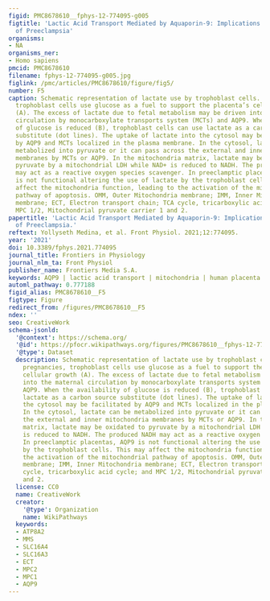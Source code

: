 ```yaml
---
figid: PMC8678610__fphys-12-774095-g005
figtitle: 'Lactic Acid Transport Mediated by Aquaporin-9: Implications on the Pathophysiology
  of Preeclampsia'
organisms:
- NA
organisms_ner:
- Homo sapiens
pmcid: PMC8678610
filename: fphys-12-774095-g005.jpg
figlink: /pmc/articles/PMC8678610/figure/fig5/
number: F5
caption: Schematic representation of lactate use by trophoblast cells. In normal pregnancies,
  trophoblast cells use glucose as a fuel to support the placenta’s cellular growth
  (A). The excess of lactate due to fetal metabolism may be driven into the maternal
  circulation by monocarboxylate transports system (MCTs) and AQP9. When the availability
  of glucose is reduced (B), trophoblast cells can use lactate as a carbon source
  substitute (dot lines). The uptake of lactate into the cytosol may be facilitated
  by AQP9 and MCTs localized in the plasma membrane. In the cytosol, lactate can be
  metabolized into pyruvate or it can pass across the external and inner mitochondria
  membranes by MCTs or AQP9. In the mitochondria matrix, lactate may be oxidated to
  pyruvate by a mitochondrial LDH while NAD+ is reduced to NADH. The produced NADH
  may act as a reactive oxygen species scavenger. In preeclamptic placentas, AQP9
  is not functional altering the use of lactate by the trophoblast cells. This may
  affect the mitochondria function, leading to the activation of the mitochondrial
  pathway of apoptosis. OMM, Outer Mitochondria membrane; IMM, Inner Mitochondria
  membrane; ECT, Electron transport chain; TCA cycle, tricarboxylic acid cycle; and
  MPC 1/2, Mitochondrial pyruvate carrier 1 and 2.
papertitle: 'Lactic Acid Transport Mediated by Aquaporin-9: Implications on the Pathophysiology
  of Preeclampsia.'
reftext: Yollyseth Medina, et al. Front Physiol. 2021;12:774095.
year: '2021'
doi: 10.3389/fphys.2021.774095
journal_title: Frontiers in Physiology
journal_nlm_ta: Front Physiol
publisher_name: Frontiers Media S.A.
keywords: AQP9 | lactic acid transport | mitochondria | human placenta | preeclampsia
automl_pathway: 0.777188
figid_alias: PMC8678610__F5
figtype: Figure
redirect_from: /figures/PMC8678610__F5
ndex: ''
seo: CreativeWork
schema-jsonld:
  '@context': https://schema.org/
  '@id': https://pfocr.wikipathways.org/figures/PMC8678610__fphys-12-774095-g005.html
  '@type': Dataset
  description: Schematic representation of lactate use by trophoblast cells. In normal
    pregnancies, trophoblast cells use glucose as a fuel to support the placenta’s
    cellular growth (A). The excess of lactate due to fetal metabolism may be driven
    into the maternal circulation by monocarboxylate transports system (MCTs) and
    AQP9. When the availability of glucose is reduced (B), trophoblast cells can use
    lactate as a carbon source substitute (dot lines). The uptake of lactate into
    the cytosol may be facilitated by AQP9 and MCTs localized in the plasma membrane.
    In the cytosol, lactate can be metabolized into pyruvate or it can pass across
    the external and inner mitochondria membranes by MCTs or AQP9. In the mitochondria
    matrix, lactate may be oxidated to pyruvate by a mitochondrial LDH while NAD+
    is reduced to NADH. The produced NADH may act as a reactive oxygen species scavenger.
    In preeclamptic placentas, AQP9 is not functional altering the use of lactate
    by the trophoblast cells. This may affect the mitochondria function, leading to
    the activation of the mitochondrial pathway of apoptosis. OMM, Outer Mitochondria
    membrane; IMM, Inner Mitochondria membrane; ECT, Electron transport chain; TCA
    cycle, tricarboxylic acid cycle; and MPC 1/2, Mitochondrial pyruvate carrier 1
    and 2.
  license: CC0
  name: CreativeWork
  creator:
    '@type': Organization
    name: WikiPathways
  keywords:
  - ATP8A2
  - MMS
  - SLC16A4
  - SLC16A3
  - ECT
  - MPC2
  - MPC1
  - AQP9
---
```


